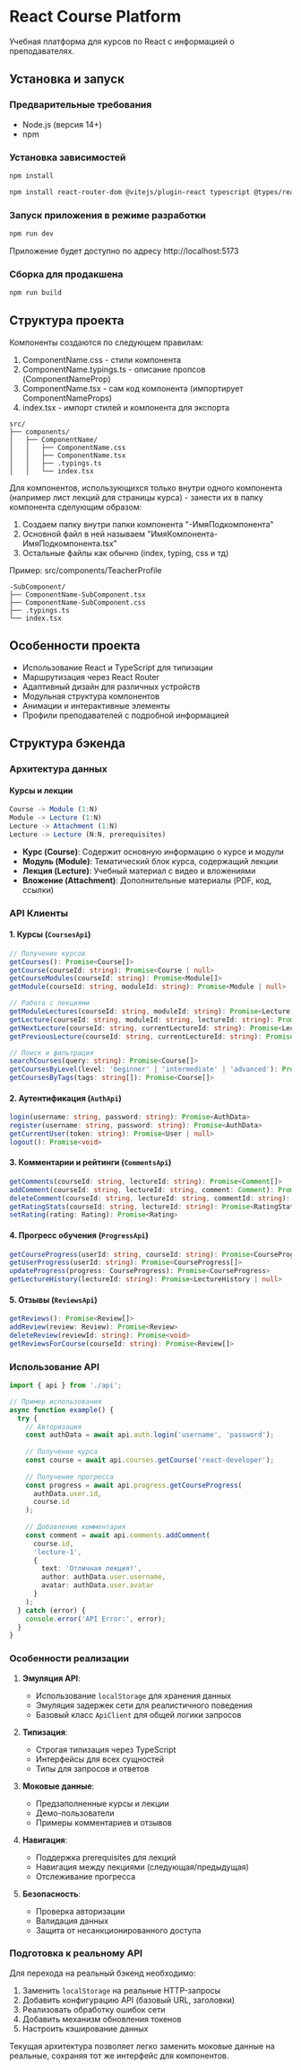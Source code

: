 # React Course Platform

Учебная платформа для курсов по React с информацией о преподавателях.

## Установка и запуск

### Предварительные требования
- Node.js (версия 14+)
- npm

### Установка зависимостей

```bash
npm install
```

```bash
npm install react-router-dom @vitejs/plugin-react typescript @types/react @types/react-dom eslint-plugin-react-hooks eslint-plugin-react-refresh @typescript-eslint/eslint-plugin
```


### Запуск приложения в режиме разработки

```bash
npm run dev
```

Приложение будет доступно по адресу http://localhost:5173

### Сборка для продакшена

```bash
npm run build
```

## Структура проекта

Компоненты создаются по следующем правилам:


1) ComponentName.css - стили компонента
2) ComponentName.typings.ts - описание пропсов (ComponentNameProp)
3) ComponentName.tsx - сам код компонента (импортирует ComponentNameProps)
4) index.tsx - импорт стилей и компонента для экспорта

```
src/
├── components/               
│   ├── ComponentName/  
│   │   ├── ComponentName.css                     
│   │   ├── ComponentName.tsx        
│   │   ├── .typings.ts        
│   │   └── index.tsx        
```

Для компонентов, использующихся только внутри одного компонента (например лист лекций для страницы курса) - занести их в папку компонента сделующим образом:

1. Создаем папку внутри папки компонента "-ИмяПодкомпонента"
2. Основной файл в ней называем "ИмяКомпонента-ИмяПодкомпонента.tsx"
3. Остальные файлы как обычно (index, typing, css и тд)

Пример: src/components/TeacherProfile

```
-SubComponent/         
├── ComponentName-SubComponent.tsx
├── ComponentName-SubComponent.css      
├── .typings.ts        
└── index.tsx        
```


## Особенности проекта

- Использование React и TypeScript для типизации
- Маршрутизация через React Router
- Адаптивный дизайн для различных устройств
- Модульная структура компонентов
- Анимации и интерактивные элементы
- Профили преподавателей с подробной информацией

## Структура бэкенда

### Архитектура данных

#### Курсы и лекции
```typescript
Course -> Module (1:N)
Module -> Lecture (1:N)
Lecture -> Attachment (1:N)
Lecture -> Lecture (N:N, prerequisites)
```

- **Курс (Course)**: Содержит основную информацию о курсе и модули
- **Модуль (Module)**: Тематический блок курса, содержащий лекции
- **Лекция (Lecture)**: Учебный материал с видео и вложениями
- **Вложение (Attachment)**: Дополнительные материалы (PDF, код, ссылки)

### API Клиенты

#### 1. Курсы (`CoursesApi`)
```typescript
// Получение курсов
getCourses(): Promise<Course[]>
getCourse(courseId: string): Promise<Course | null>
getCourseModules(courseId: string): Promise<Module[]>
getModule(courseId: string, moduleId: string): Promise<Module | null>

// Работа с лекциями
getModuleLectures(courseId: string, moduleId: string): Promise<Lecture[]>
getLecture(courseId: string, moduleId: string, lectureId: string): Promise<Lecture | null>
getNextLecture(courseId: string, currentLectureId: string): Promise<Lecture | null>
getPreviousLecture(courseId: string, currentLectureId: string): Promise<Lecture | null>

// Поиск и фильтрация
searchCourses(query: string): Promise<Course[]>
getCoursesByLevel(level: 'beginner' | 'intermediate' | 'advanced'): Promise<Course[]>
getCoursesByTags(tags: string[]): Promise<Course[]>
```

#### 2. Аутентификация (`AuthApi`)
```typescript
login(username: string, password: string): Promise<AuthData>
register(username: string, password: string): Promise<AuthData>
getCurrentUser(token: string): Promise<User | null>
logout(): Promise<void>
```

#### 3. Комментарии и рейтинги (`CommentsApi`)
```typescript
getComments(courseId: string, lectureId: string): Promise<Comment[]>
addComment(courseId: string, lectureId: string, comment: Comment): Promise<Comment>
deleteComment(courseId: string, lectureId: string, commentId: string): Promise<void>
getRatingStats(courseId: string, lectureId: string): Promise<RatingStats>
setRating(rating: Rating): Promise<Rating>
```

#### 4. Прогресс обучения (`ProgressApi`)
```typescript
getCourseProgress(userId: string, courseId: string): Promise<CourseProgress | null>
getUserProgress(userId: string): Promise<CourseProgress[]>
updateProgress(progress: CourseProgress): Promise<CourseProgress>
getLectureHistory(lectureId: string): Promise<LectureHistory | null>
```

#### 5. Отзывы (`ReviewsApi`)
```typescript
getReviews(): Promise<Review[]>
addReview(review: Review): Promise<Review>
deleteReview(reviewId: string): Promise<void>
getReviewsForCourse(courseId: string): Promise<Review[]>
```

### Использование API

```typescript
import { api } from './api';

// Пример использования
async function example() {
  try {
    // Авторизация
    const authData = await api.auth.login('username', 'password');
    
    // Получение курса
    const course = await api.courses.getCourse('react-developer');
    
    // Получение прогресса
    const progress = await api.progress.getCourseProgress(
      authData.user.id,
      course.id
    );
    
    // Добавление комментария
    const comment = await api.comments.addComment(
      course.id,
      'lecture-1',
      {
        text: 'Отличная лекция!',
        author: authData.user.username,
        avatar: authData.user.avatar
      }
    );
  } catch (error) {
    console.error('API Error:', error);
  }
}
```

### Особенности реализации

1. **Эмуляция API**:
   - Использование `localStorage` для хранения данных
   - Эмуляция задержек сети для реалистичного поведения
   - Базовый класс `ApiClient` для общей логики запросов

2. **Типизация**:
   - Строгая типизация через TypeScript
   - Интерфейсы для всех сущностей
   - Типы для запросов и ответов

3. **Моковые данные**:
   - Предзаполненные курсы и лекции
   - Демо-пользователи
   - Примеры комментариев и отзывов

4. **Навигация**:
   - Поддержка prerequisites для лекций
   - Навигация между лекциями (следующая/предыдущая)
   - Отслеживание прогресса

5. **Безопасность**:
   - Проверка авторизации
   - Валидация данных
   - Защита от несанкционированного доступа

### Подготовка к реальному API

Для перехода на реальный бэкенд необходимо:

1. Заменить `localStorage` на реальные HTTP-запросы
2. Добавить конфигурацию API (базовый URL, заголовки)
3. Реализовать обработку ошибок сети
4. Добавить механизм обновления токенов
5. Настроить кэширование данных

Текущая архитектура позволяет легко заменить моковые данные на реальные, сохраняя тот же интерфейс для компонентов.
